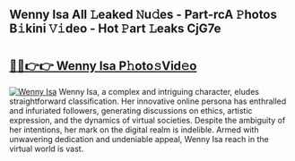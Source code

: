 ## Wenny Isa All 𝙻eaked 𝙽u𝚍es - Part-rcA 𝙿hotos B𝚒kini 𝚅𝚒deo - Hot 𝙿art 𝙻eaks CjG7e

# <h2><a href="http://ld44igc.urlbe.top/?page=Wenny+Isa">🔗🔗👉👉 Wenny Isa P𝚑oto𝚜Vid𝚎o</a></h2>

[![Wenny Isa](https://i.imgur.com/eBuTRDB.gif)](http://ld44igc.urlbe.top/?page=Wenny+Isa)
Wenny Isa, a complex and intriguing character, eludes straightforward classification. Her innovative online persona has enthralled and infuriated followers, generating discussions on ethics, artistic expression, and the dynamics of virtual societies. Despite the ambiguity of her intentions, her mark on the digital realm is indelible. Armed with unwavering dedication and undeniable appeal, Wenny Isa reach in the virtual world is vast.
